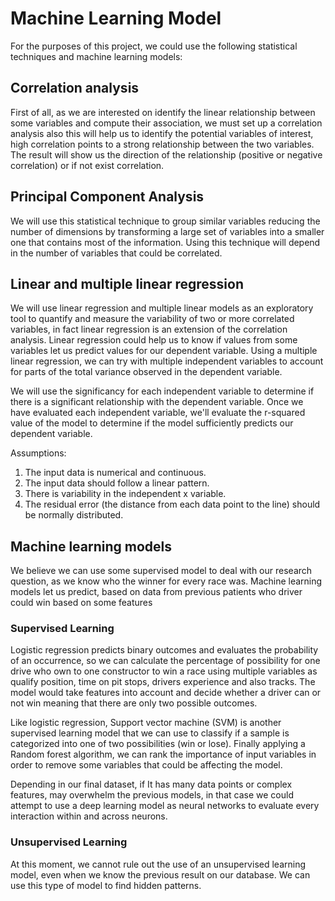 # Machine Learning Model

For the purposes of this project, we could use the following statistical techniques and machine learning models:

## Correlation analysis
First of all, as we are interested on identify the linear relationship between some variables and compute their association, we must set up a correlation analysis also this will help us to identify the potential variables of interest, high correlation points to a strong relationship between the two variables. The result will show us the direction of the relationship (positive or negative correlation) or if not exist correlation.

## Principal Component Analysis
We will use this statistical technique to group similar variables reducing the number of dimensions by transforming a large set of variables into a smaller one that contains most of the information. Using this technique will depend in the number of variables that could be correlated. 

## Linear and multiple linear regression
We will use linear regression and multiple linear models as an exploratory tool to quantify and measure the variability of two or more correlated variables, in fact linear regression is an extension of the correlation analysis. Linear regression could help us to know if values from some variables let us predict values for our dependent variable. Using a multiple linear regression, we can try with multiple independent variables to account for parts of the total variance observed in the dependent variable.

We will use the significancy for each independent variable to determine if there is a significant relationship with the dependent variable. Once we have evaluated each independent variable, we'll evaluate the r-squared value of the model to determine if the model sufficiently predicts our dependent variable.

Assumptions:
1.	The input data is numerical and continuous.
2.	The input data should follow a linear pattern.
3.	There is variability in the independent x variable. 
4.	The residual error (the distance from each data point to the line) should be normally distributed.

## Machine learning models
We believe we can use some supervised model to deal with our research question, as we know who the winner for every race was. Machine learning models let us predict, based on data from previous patients who driver could win based on some features

### Supervised Learning
Logistic regression predicts binary outcomes and evaluates the probability of an occurrence, so we can calculate the percentage of possibility for one drive who own to one constructor to win a race using multiple variables as qualify position, time on pit stops, drivers experience and also tracks. The model would take features into account and decide whether a driver can or not win meaning that there are only two possible outcomes.

Like logistic regression, Support vector machine (SVM) is another supervised learning model that we can use to classify if a sample is categorized into one of two possibilities (win or lose). Finally applying a Random forest algorithm, we can rank the importance of input variables in order to remove some variables that could be affecting the model. 

Depending in our final dataset, if It has many data points or complex features, may overwhelm the previous models, in that case we could attempt to use a deep learning model as neural networks to evaluate every interaction within and across neurons. 

### Unsupervised Learning
At this moment, we cannot rule out the use of an unsupervised learning model, even when we know the previous result on our database. We can use this type of model to find hidden patterns.
